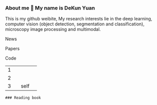 ### About me 👋 My name is DeKun Yuan
<p>
  This is my github weibite, My research interests lie in the deep learning, computer vision (object detection, segmentation and classification), microscopy image processing and multimodal.
<p>
<p>News<p>
<p>Papers<p>
<p>Code<p>
<table>
  <tr>
    <td>
      1
    <td>
  <tr>
  <tr>
    <td>
      2
    <td>
  <tr>
  <tr>
    <td>
      3
    <td>
    <td>
      self
    <td>
  <tr>
  <table>

    ### Reading book
<!--
**sdydk/sdydk** is a ✨ _special_ ✨ repository because its `README.md` (this file) appears on your GitHub profile.

Here are some ideas to get you started:

- 🔭 I’m currently working on ...
- 🌱 I’m currently learning ...
- 👯 I’m looking to collaborate on ...
- 🤔 I’m looking for help with ...
- 💬 Ask me about ...
- 📫 How to reach me: ...
- 😄 Pronouns: ...
- ⚡ Fun fact: ...
-->

